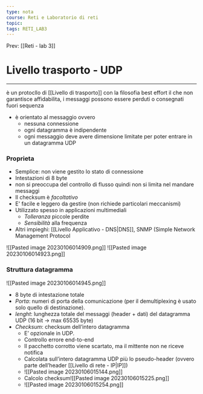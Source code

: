 ```yaml
---
type: nota
course: Reti e Laboratorio di reti
topic: 
tags: RETI_LAB3 
---
```


Prev: [[Reti - lab 3]]

# Livello trasporto - UDP
---
è un protocllo di [[Livello di trasporto]] con la filosofia best effort
il che non garantisce affidabilita, i messaggi possono essere perduti o consegnati fuori sequenza 

- è orientato al messaggio ovvero
	- nessuna connessione
	- ogni datagramma è indipendente
	- ogni messaggio deve avere dimensione limitate per poter entrare in un datagramma UDP
### Proprieta
- Semplice: non viene gestito lo stato di connessione 
- Intestazioni di 8 byte 
- non si preoccupa del controllo di flusso quindi non si limita nel mandare messaggi
-  Il checksum è _facoltativo_ 
- E' facile e leggero da gestire (non richiede particolari meccanismi) 
- Utilizzato spesso in applicazioni multimediali 
	- _Tolleranza_ piccole perdite 
	- _Sensibilità_ alla frequenza 
- Altri impieghi: [[Livello Applicativo - DNS|DNS]], SNMP (Simple Network Management Protocol


![[Pasted image 20230106014909.png]]
![[Pasted image 20230106014923.png]]

### Struttura datagramma

![[Pasted image 20230106014945.png]]
- 8 byte di intestazione totale
- _Porta_: numeri di porta della comunicazione (per il demultiplexing è usato solo quello di destinazione). 
- _lenght_: lunghezza totale del messaggi (header + dati) del datagramma UDP (16 bit -> max 65535 byte)
- _Checksum_: checksum dell’intero datagramma 
	- E’ opzionale in UDP. 
	- Controllo errore end-to-end 
	- Il pacchetto corrotto viene scartato, ma il mittente non ne riceve notifica 
	- Calcolata sull’intero datagramma UDP più lo pseudo-header (ovvero parte dell’header [[Livello di rete - IP|IP]])
	- ![[Pasted image 20230106015144.png]]
	- Calcolo checksum![[Pasted image 20230106015225.png]]
	- ![[Pasted image 20230106015254.png]]